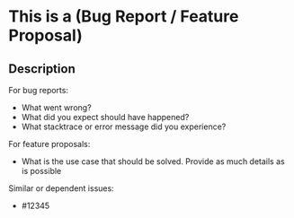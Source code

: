 # This is a (Bug Report / Feature Proposal)
<!--
Select either from above
-->

## Description

For bug reports:
* What went wrong?
* What did you expect should have happened?
* What stacktrace or error message did you
experience?

For feature proposals:
* What is the use case that should be solved. Provide as much details as is possible

Similar or dependent issues:
* #12345
